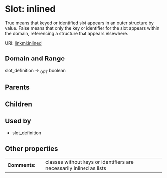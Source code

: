 
# Slot: inlined


True means that keyed or identified slot appears in an outer structure by value.  False means that only the key or identifier for the slot appears within the domain, referencing a structure that appears elsewhere.

URI: [linkml:inlined](https://w3id.org/linkml/inlined)


## Domain and Range

slot_definition ->  <sub>OPT</sub>
 boolean

## Parents


## Children


## Used by

 * slot_definition

## Other properties

|  |  |  |
| --- | --- | --- |
| **Comments:** | | classes without keys or identifiers are necessarily inlined as lists |

